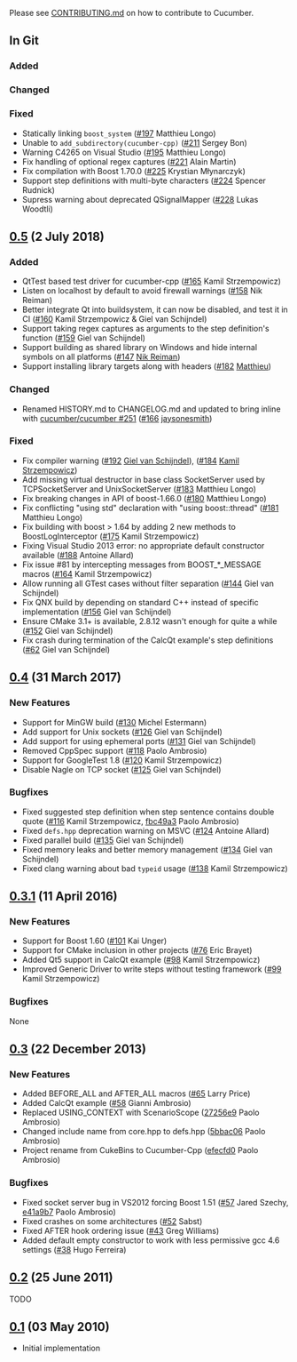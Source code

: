 Please see [CONTRIBUTING.md](https://github.com/cucumber/cucumber/blob/master/CONTRIBUTING.md) on how to contribute to Cucumber.

## In Git

### Added

### Changed

### Fixed

* Statically linking `boost_system` ([#197](https://github.com/cucumber/cucumber-cpp/pull/197) Matthieu Longo)
* Unable to `add_subdirectory(cucumber-cpp)` ([#211](https://github.com/cucumber/cucumber-cpp/pull/211) Sergey Bon)
* Warning C4265 on Visual Studio ([#195](https://github.com/cucumber/cucumber-cpp/pull/195) Matthieu Longo)
* Fix handling of optional regex captures ([#221](https://github.com/cucumber/cucumber-cpp/pull/221) Alain Martin)
* Fix compilation with Boost 1.70.0 ([#225](https://github.com/cucumber/cucumber-cpp/pull/225) Krystian Młynarczyk)
* Support step definitions with multi-byte characters ([#224](https://github.com/cucumber/cucumber-cpp/pull/224) Spencer Rudnick)
* Supress warning about deprecated QSignalMapper ([#228](https://github.com/cucumber/cucumber-cpp/pull/228) Lukas Woodtli)

## [0.5](https://github.com/cucumber/cucumber-cpp/compare/v0.4...v0.5) (2 July 2018)

### Added

* QtTest based test driver for cucumber-cpp ([#165](https://github.com/cucumber/cucumber-cpp/pull/165) Kamil Strzempowicz)
* Listen on localhost by default to avoid firewall warnings ([#158](https://github.com/cucumber/cucumber-cpp/pull/158) Nik Reiman)
* Better integrate Qt into buildsystem, it can now be disabled, and test it in CI ([#160](https://github.com/cucumber/cucumber-cpp/pull/160) Kamil Strzempowicz & Giel van Schijndel)
* Support taking regex captures as arguments to the step definition's function ([#159](https://github.com/cucumber/cucumber-cpp/pull/159) Giel van Schijndel)
* Support building as shared library on Windows and hide internal symbols on all platforms ([#147](https://github.com/cucumber/cucumber-cpp/pull/147) [Nik Reiman](https://github.com/nre-ableton))
* Support installing library targets along with headers ([#182](https://github.com/cucumber/cucumber-cpp/pull/182) [Matthieu](https://github.com/matlo607))

### Changed

* Renamed HISTORY.md to CHANGELOG.md and updated to bring inline with [cucumber/cucumber #251](https://github.com/cucumber/cucumber/issues/251) ([#166](https://github.com/cucumber/cucumber-cpp/pull/166) [jaysonesmith](https://github.com/jaysonesmith))

### Fixed

* Fix compiler warning ([#192](https://github.com/cucumber/cucumber-cpp/issues/192) [Giel van Schijndel](https://github.com/muggenhor)), ([#184](https://github.com/cucumber/cucumber-cpp/pull/184) [Kamil Strzempowicz](https://github.com/konserw))
* Add missing virtual destructor in base class SocketServer used by TCPSocketServer and UnixSocketServer ([#183](https://github.com/cucumber/cucumber-cpp/pull/183) Matthieu Longo)
* Fix breaking changes in API of boost-1.66.0 ([#180](https://github.com/cucumber/cucumber-cpp/pull/180)  Matthieu Longo)
* Fix conflicting "using std" declaration with "using boost::thread" ([#181](https://github.com/cucumber/cucumber-cpp/pull/181)  Matthieu Longo)
* Fix building with boost > 1.64 by adding 2 new methods to BoostLogInterceptor ([#175](https://github.com/cucumber/cucumber-cpp/pull/175) Kamil Strzempowicz)
* Fixing Visual Studio 2013 error: no appropriate default constructor available ([#188](https://github.com/cucumber/cucumber-cpp/pull/188) Antoine Allard)
* Fix issue #81 by intercepting messages from BOOST_*_MESSAGE macros ([#164](https://github.com/cucumber/cucumber-cpp/pull/164) Kamil Strzempowicz)
* Allow running all GTest cases without filter separation ([#144](https://github.com/cucumber/cucumber-cpp/pull/144) Giel van Schijndel)
* Fix QNX build by depending on standard C++ instead of specific implementation ([#156](https://github.com/cucumber/cucumber-cpp/issues/156) Giel van Schijndel)
* Ensure CMake 3.1+ is available, 2.8.12 wasn't enough for quite a while ([#152](https://github.com/cucumber/cucumber-cpp/pull/152) Giel van Schijndel)
* Fix crash during termination of the CalcQt example's step definitions ([#62](https://github.com/cucumber/cucumber-cpp/issues/62) Giel van Schijndel)

## [0.4](https://github.com/cucumber/cucumber-cpp/compare/v0.3.1...v0.4) (31 March 2017)

### New Features

* Support for MinGW build ([#130](https://github.com/cucumber/cucumber-cpp/pull/130) Michel Estermann)
* Add support for Unix sockets ([#126](https://github.com/cucumber/cucumber-cpp/pull/126) Giel van Schijndel)
* Add support for using ephemeral ports ([#131](https://github.com/cucumber/cucumber-cpp/pull/131) Giel van Schijndel)
* Removed CppSpec support ([#118](https://github.com/cucumber/cucumber-cpp/pull/118) Paolo Ambrosio)
* Support for GoogleTest 1.8 ([#120](https://github.com/cucumber/cucumber-cpp/pull/120) Kamil Strzempowicz)
* Disable Nagle on TCP socket ([#125](https://github.com/cucumber/cucumber-cpp/pull/125) Giel van Schijndel)

### Bugfixes

* Fixed suggested step definition when step sentence contains double quote ([#116](https://github.com/cucumber/cucumber-cpp/issues/116) Kamil Strzempowicz, [fbc49a3](https://github.com/cucumber/cucumber-cpp/commit/fbc49a34e12a0b9b2a6e121d97ba1ad8f46dce8f) Paolo Ambrosio)
* Fixed `defs.hpp` deprecation warning on MSVC ([#124](https://github.com/cucumber/cucumber-cpp/pull/124) Antoine Allard)
* Fixed parallel build ([#135](https://github.com/cucumber/cucumber-cpp/pull/135) Giel van Schijndel)
* Fixed memory leaks and better memory management ([#134](https://github.com/cucumber/cucumber-cpp/pull/134) Giel van Schijndel)
* Fixed clang warning about bad `typeid` usage ([#138](https://github.com/cucumber/cucumber-cpp/pull/138) Kamil Strzempowicz)

## [0.3.1](https://github.com/cucumber/cucumber-cpp/compare/v0.3...v0.3.1) (11 April 2016)

### New Features

* Support for Boost 1.60 ([#101](https://github.com/cucumber/cucumber-cpp/pull/101) Kai Unger)
* Support for CMake inclusion in other projects ([#76](https://github.com/cucumber/cucumber-cpp/pull/76) Eric Brayet)
* Added Qt5 support in CalcQt example ([#98](https://github.com/cucumber/cucumber-cpp/pull/98) Kamil Strzempowicz)
* Improved Generic Driver to write steps without testing framework ([#99](https://github.com/cucumber/cucumber-cpp/pull/99) Kamil Strzempowicz)

### Bugfixes

None

## [0.3](https://github.com/cucumber/cucumber-cpp/compare/v0.2...v0.3) (22 December 2013)

### New Features

* Added BEFORE_ALL and AFTER_ALL macros ([#65](https://github.com/cucumber/cucumber-cpp/pull/65) Larry Price)
* Added CalcQt example ([#58](https://github.com/cucumber/cucumber-cpp/pull/58) Gianni Ambrosio)
* Replaced USING_CONTEXT with ScenarioScope<T> ([27256e9](https://github.com/cucumber/cucumber-cpp/commit/27256e932c75e9d4d57d4839042317e6a04cfe46) Paolo Ambrosio)
* Changed include name from core.hpp to defs.hpp ([5bbac06](https://github.com/cucumber/cucumber-cpp/commit/5bbac062e19dcf9de2761f4ded115aa7212c14d7) Paolo Ambrosio)
* Project rename from CukeBins to Cucumber-Cpp ([efecfd0](https://github.com/cucumber/cucumber-cpp/commit/efecfd0813efa1b6d406c2fd0cd03d8a84bed3ff) Paolo Ambrosio)

### Bugfixes

* Fixed socket server bug in VS2012 forcing Boost 1.51 ([#57](https://github.com/cucumber/cucumber-cpp/pull/57) Jared Szechy, [e41a9b7](https://github.com/cucumber/cucumber-cpp/commit/e681c5028a756d8f711574a86e84ca8b98333d5c) Paolo Ambrosio)
* Fixed crashes on some architectures ([#52](https://github.com/cucumber/cucumber-cpp/pull/52) Sabst)
* Fixed AFTER hook ordering issue ([#43](https://github.com/cucumber/cucumber-cpp/pull/43) Greg Williams)
* Added default empty constructor to work with less permissive gcc 4.6 settings ([#38](https://github.com/cucumber/cucumber-cpp/pull/38) Hugo Ferreira)


## [0.2](https://github.com/cucumber/cucumber-cpp/compare/v0.1...v0.2) (25 June 2011)

TODO


## [0.1](https://github.com/cucumber/cucumber-cpp/commits/v0.1) (03 May 2010)

* Initial implementation

